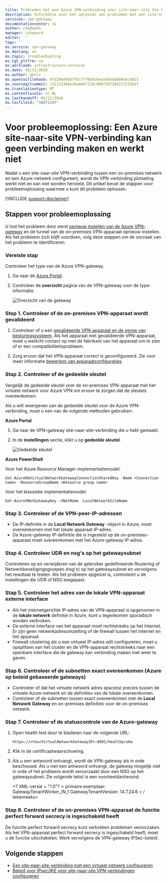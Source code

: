 ```yaml
---
title: Problemen met een Azure VPN-verbinding voor site-naar-site die kan geen verbinding maken | Microsoft Docs
description: Informatie over het oplossen van problemen met een site-naar-site VPN-verbinding die plotseling werkt niet en kan niet worden hersteld.
services: vpn-gateway
documentationcenter: na
author: chadmath
manager: cshepard
editor: ''
tags: ''
ms.service: vpn-gateway
ms.devlang: na
ms.topic: troubleshooting
ms.tgt_pltfrm: na
ms.workload: infrastructure-services
ms.date: 05/11/2018
ms.author: genli
ms.openlocfilehash: dfd29e0956793cf776b9c0ea5ddbd4689ebcb015
ms.sourcegitcommit: c52123364e2ba086722bc860f2972642115316ef
ms.translationtype: MT
ms.contentlocale: nl-NL
ms.lasthandoff: 05/11/2018
ms.locfileid: "34072297"
---
```

# <a name="troubleshooting-an-azure-site-to-site-vpn-connection-cannot-connect-and-stops-working"></a>Voor probleemoplossing: Een Azure site-naar-site VPN-verbinding kan geen verbinding maken en werkt niet

Nadat u een site-naar-site VPN-verbinding tussen een on-premises netwerk en een Azure-netwerk configureert, wordt de VPN-verbinding plotseling werkt niet en kan niet worden hersteld. Dit artikel bevat de stappen voor probleemoplossing waarmee u kunt dit probleem oplossen. 

[!INCLUDE [support-disclaimer](../../includes/support-disclaimer.md)]

## <a name="troubleshooting-steps"></a>Stappen voor probleemoplossing

U lost het probleem door eerst [opnieuw instellen van de Azure VPN-gateway](vpn-gateway-resetgw-classic.md) en de tunnel van de on-premises VPN-apparaat opnieuw instellen. Als het probleem zich blijft voordoen, volg deze stappen om de oorzaak van het probleem te identificeren.

### <a name="prerequisite-step"></a>Vereiste stap

Controleer het type van de Azure VPN-gateway.

1. Ga naar de [Azure Portal](https://portal.azure.com).

2. Controleer de **overzicht** pagina van de VPN-gateway voor de type-informatie.
    
    ![Overzicht van de gateway](media\vpn-gateway-troubleshoot-site-to-site-cannot-connect\gatewayoverview.png)

### <a name="step-1-check-whether-the-on-premises-vpn-device-is-validated"></a>Step 1. Controleer of de on-premises VPN-apparaat wordt gevalideerd

1. Controleer of u een [gevalideerde VPN-apparaat en de versie van besturingssysteem](vpn-gateway-about-vpn-devices.md#devicetable). Als het apparaat niet gevalideerde VPN-apparaat, moet u wellicht contact op met de fabrikant van het apparaat om te zien of er een compatibiliteitsprobleem.

2. Zorg ervoor dat het VPN-apparaat correct is geconfigureerd. Zie voor meer informatie [bewerken van apparaatconfiguraties](vpn-gateway-about-vpn-devices.md#editing).

### <a name="step-2-verify-the-shared-key"></a>Stap 2. Controleer of de gedeelde sleutel

Vergelijk de gedeelde sleutel voor de on-premises VPN-apparaat met het virtuele netwerk voor Azure VPN om ervoor te zorgen dat de sleutels overeenkomen. 

Als u wilt weergeven van de gedeelde sleutel voor de Azure VPN-verbinding, moet u een van de volgende methoden gebruiken:

**Azure Portal**

1. Ga naar de VPN-gateway site-naar-site-verbinding die u hebt gemaakt.

2. In de **instellingen** sectie, klikt u op **gedeelde sleutel**.
    
    ![Gedeelde sleutel](media/vpn-gateway-troubleshoot-site-to-site-cannot-connect/sharedkey.png)

**Azure PowerShell**

Voor het Azure Resource Manager-implementatiemodel:

    Get-AzureRmVirtualNetworkGatewayConnectionSharedKey -Name <Connection name> -ResourceGroupName <Resource group name>

Voor het klassieke implementatiemodel:

    Get-AzureVNetGatewayKey -VNetName -LocalNetworkSiteName

### <a name="step-3-verify-the-vpn-peer-ips"></a>Stap 3. Controleer of de VPN-peer-IP-adressen

-   De IP-definitie in de **Local Network Gateway** -object in Azure, moet overeenkomen met het lokale apparaat IP-adres.
-   De Azure-gateway IP-definitie die is ingesteld op de on-premises-apparaat moet overeenkomen met het Azure-gateway IP-adres.

### <a name="step-4-check-udr-and-nsgs-on-the-gateway-subnet"></a>Stap 4. Controleer UDR en nsg's op het gatewaysubnet

Controleren op en verwijderen van de gebruiker gedefinieerde Routering of Netwerkbeveiligingsgroepen (nsg's) op het gatewaysubnet en vervolgens het resultaat te testen. Als het probleem opgelost is, controleert u de instellingen die UDR of NSG toegepast.

### <a name="step-5-check-the-on-premises-vpn-device-external-interface-address"></a>Stap 5. Controleer het adres van de lokale VPN-apparaat externe interface

- Als het internetgerichte IP-adres van de VPN-apparaat is opgenomen in de **lokale netwerk** definitie in Azure, kunt u tegenkomen sporadisch worden verbroken.
- De externe interface van het apparaat moet rechtstreeks op het Internet. Er zijn geen netwerkadresomzetting of de firewall tussen het Internet en het apparaat.
- Firewall clustering als u een virtueel IP-adres wilt configureren, moet u opsplitsen van het cluster en de VPN-apparaat rechtstreeks naar een openbare interface die de gateway kan verbinding maken met weer te geven.

### <a name="step-6-verify-that-the-subnets-match-exactly-azure-policy-based-gateways"></a>Stap 6. Controleer of de subnetten exact overeenkomen (Azure op beleid gebaseerde gateways)

-   Controleer of dat het virtuele netwerk adres space(s) precies tussen de virtuele Azure-netwerk en de definities van de lokale overeenkomen.
-   Controleer of de subnetten tussen exact overeenkomen met de **Local Network Gateway** en on-premises definities voor de on-premises netwerk.

### <a name="step-7-verify-the-azure-gateway-health-probe"></a>Stap 7. Controleer of de statuscontrole van de Azure-gateway

1. Open health test door te bladeren naar de volgende URL:

    `https://<YourVirtualNetworkGatewayIP>:8081/healthprobe`

2. Klik in de certificaatwaarschuwing.
3. Als u een antwoord ontvangt, wordt de VPN-gateway als in orde beschouwd. Als u niet een antwoord ontvangt, de gateway mogelijk niet in orde of het probleem wordt veroorzaakt door een NSG op het gatewaysubnet. De volgende tekst is een voorbeeldantwoord:

    &lt;? XML-versie = "1.0"? > <string xmlns="http://schemas.microsoft.com/2003/10/Serialization/">primaire exemplaar: GatewayTenantWorker_IN_1 GatewayTenantVersion: 14.7.24.6 < / tekenreeks&gt;

### <a name="step-8-check-whether-the-on-premises-vpn-device-has-the-perfect-forward-secrecy-feature-enabled"></a>Stap 8. Controleer of de on-premises VPN-apparaat de functie perfect forward secrecy is ingeschakeld heeft

De functie perfect forward secrecy kunt verbreken problemen veroorzaken. Als het VPN-apparaat perfect forward secrecy is ingeschakeld heeft, moet u de functie uitschakelen. Werk vervolgens de VPN-gateway IPSec-beleid.

## <a name="next-steps"></a>Volgende stappen

-   [Een site-naar-site-verbinding met een virtueel netwerk configureren](vpn-gateway-howto-site-to-site-resource-manager-portal.md)
-   [Beleid voor IPsec/IKE voor site-naar-site VPN-verbindingen configureren](vpn-gateway-ipsecikepolicy-rm-powershell.md)
